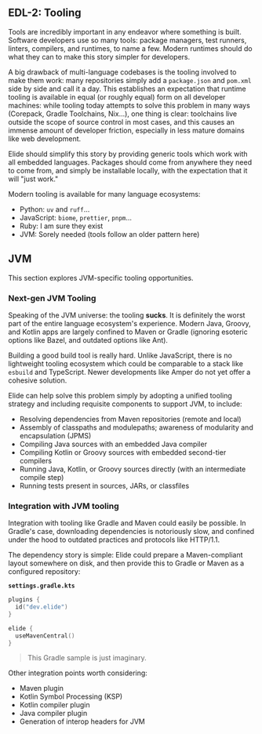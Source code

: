 
## EDL-2: Tooling

Tools are incredibly important in any endeavor where something is built. Software developers use so many tools: package managers, test runners, linters, compilers, and runtimes, to name a few. Modern runtimes should do what they can to make this story simpler for developers.

A big drawback of multi-language codebases is the tooling involved to make them work: many repositories simply add a `package.json` and `pom.xml` side by side and call it a day. This establishes an expectation that runtime tooling is available in equal (or roughly equal) form on all developer machines: while tooling today attempts to solve this problem in many ways (Corepack, Gradle Toolchains, Nix...), one thing is clear: toolchains live outside the scope of source control in most cases, and this causes an immense amount of developer friction, especially in less mature domains like web development.

Elide should simplify this story by providing generic tools which work with all embedded languages. Packages should come from anywhere they need to come from, and simply be installable locally, with the expectation that it will "just work."

Modern tooling is available for many language ecosystems:

- Python: `uv` and `ruff`...
- JavaScript: `biome`, `prettier`, `pnpm`...
- Ruby: I am sure they exist
- JVM: Sorely needed (tools follow an older pattern here)

## JVM

This section explores JVM-specific tooling opportunities.

### Next-gen JVM Tooling

Speaking of the JVM universe: the tooling **sucks**. It is definitely the worst part of the entire language ecosystem's experience. Modern Java, Groovy, and Kotlin apps are largely confined to Maven or Gradle (ignoring esoteric options like Bazel, and outdated options like Ant).

Building a good build tool is really hard. Unlike JavaScript, there is no lightweight tooling ecosystem which could be comparable to a stack like `esbuild` and TypeScript. Newer developments like Amper do not yet offer a cohesive solution.

Elide can help solve this problem simply by adopting a unified tooling strategy and including requisite components to support JVM, to include:

- Resolving dependencies from Maven repositories (remote and local)
- Assembly of classpaths and modulepaths; awareness of modularity and encapsulation (JPMS)
- Compiling Java sources with an embedded Java compiler
- Compiling Kotlin or Groovy sources with embedded second-tier compilers
- Running Java, Kotlin, or Groovy sources directly (with an intermediate compile step)
- Running tests present in sources, JARs, or classfiles

### Integration with JVM tooling

Integration with tooling like Gradle and Maven could easily be possible. In Gradle's case, downloading dependencies is notoriously slow, and confined under the hood to outdated practices and protocols like HTTP/1.1.

The dependency story is simple: Elide could prepare a Maven-compliant layout somewhere on disk, and then provide this to Gradle or Maven as a configured repository:

**`settings.gradle.kts`**
```kotlin
plugins {
  id("dev.elide")
}

elide {
  useMavenCentral()
}
```
> This Gradle sample is just imaginary.

Other integration points worth considering:

- Maven plugin
- Kotlin Symbol Processing (KSP)
- Kotlin compiler plugin
- Java compiler plugin
- Generation of interop headers for JVM
